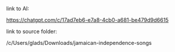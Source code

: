 link to AI:

https://chatgpt.com/c/17ad7eb6-e7a8-4cb0-a681-be479d9d6615


link to source folder:

/c/Users/glads/Downloads/jamaican-independence-songs
